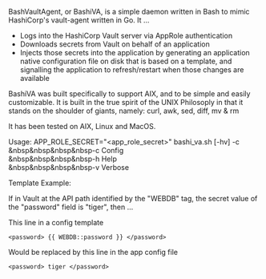 BashVaultAgent, or BashiVA, is a simple daemon written in Bash
to mimic HashiCorp's vault-agent written in Go.
It ...
  - Logs into the HashiCorp Vault server via AppRole authentication
  - Downloads secrets from Vault on behalf of an application
  - Injects those secrets into the application by generating
    an application native configuration file on disk that is based on
    a template, and signalling the application to refresh/restart
    when those changes are available

BashiVA was built specifically to support AIX, and to be simple
and easily customizable. It is built in the true spirit of the 
UNIX Philosoply in that it stands on the shoulder of giants, namely: curl, awk, sed, diff, mv & rm
  
It has been tested on AIX, Linux and MacOS.

Usage:  APP_ROLE_SECRET="<app_role_secret>" bashi_va.sh [-hv] -c <file><br/>
&nbsp&nbsp&nbsp&nbsp-c Config <file><br/>
&nbsp&nbsp&nbsp&nbsp-h Help<br/>
&nbsp&nbsp&nbsp&nbsp-v Verbose

Template Example:

  If in Vault at the API path identified by the "WEBDB" tag,
  the secret value of the "password" field is "tiger", then ...

  This line in a config template

    <password> {{ WEBDB::password }} </password>

  Would be replaced by this line in the app config file

    <password> tiger </password>
